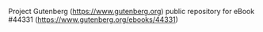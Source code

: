 Project Gutenberg (https://www.gutenberg.org) public repository for eBook #44331 (https://www.gutenberg.org/ebooks/44331)
